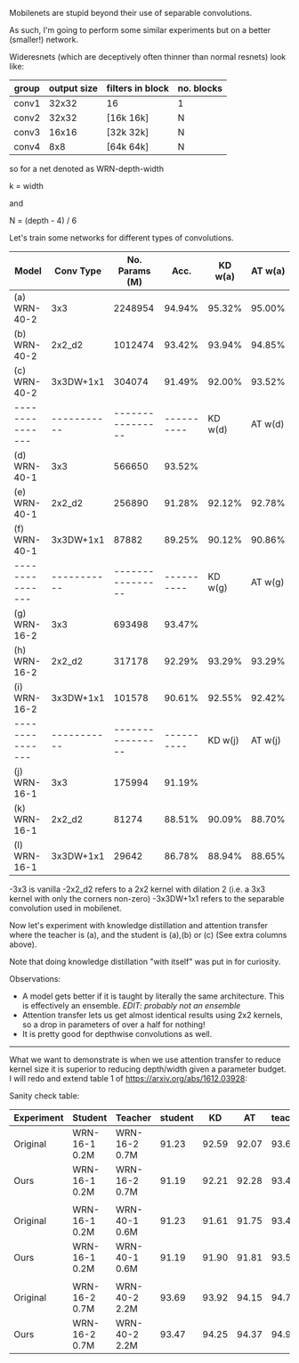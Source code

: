 Mobilenets are stupid beyond their use of separable convolutions.

As such, I'm going to perform some similar experiments but on a better (smaller!) network.

Wideresnets (which are deceptively often thinner than normal resnets) look like:

| group | output size | filters in block  | no. blocks |
|-------|-------------|-------------------|------------| 
| conv1 | 32x32       | 16                |  1         |
| conv2 | 32x32       |[16k 16k]          |  N         |
| conv3 | 16x16       |[32k 32k]          |  N         |
| conv4 | 8x8         |[64k 64k]          |  N         |

so for a net denoted as WRN-depth-width

k = width

and 

N = (depth - 4) / 6

Let's train some networks for different types of convolutions.

| Model         | Conv Type | No. Params (M) | Acc.     | KD w(a) | AT w(a) |
|---------------|-----------|----------------|----------|---------|---------|
|(a) WRN-40-2   | 3x3       | 2248954        | 94.94%   | 95.32%  | 95.00%  |
|(b) WRN-40-2   | 2x2_d2    | 1012474        | 93.42%   | 93.94%  | 94.85%  |
|(c) WRN-40-2   | 3x3DW+1x1 | 304074         | 91.49%   | 92.00%  | 93.52%  |
|---------------|-----------|----------------|----------| KD w(d) | AT w(d) |
|(d) WRN-40-1   | 3x3       | 566650         | 93.52%   |         |         |
|(e) WRN-40-1   | 2x2_d2    | 256890         | 91.28%   | 92.12%  | 92.78%  |
|(f) WRN-40-1   | 3x3DW+1x1 | 87882          | 89.25%   | 90.12%  | 90.86%  |
|---------------|-----------|----------------|----------| KD w(g) | AT w(g) |
|(g) WRN-16-2   | 3x3       | 693498         | 93.47%   |         |         |
|(h) WRN-16-2   | 2x2_d2    | 317178         | 92.29%   | 93.29%  | 93.29%  |
|(i) WRN-16-2   | 3x3DW+1x1 | 101578         | 90.61%   | 92.55%  | 92.42%  |
|---------------|-----------|----------------|----------| KD w(j) | AT w(j) |
|(j) WRN-16-1   | 3x3       | 175994         | 91.19%   |         |         |
|(k) WRN-16-1   | 2x2_d2    | 81274          | 88.51%   | 90.09%  | 88.70%  |
|(l) WRN-16-1   | 3x3DW+1x1 | 29642          | 86.78%   | 88.94%  | 88.65%  |



-3x3 is vanilla
-2x2_d2 refers to a 2x2 kernel with dilation 2 (i.e. a 3x3 kernel with only the corners non-zero)
-3x3DW+1x1 refers to the separable convolution used in mobilenet.

Now let's experiment with knowledge distillation and attention transfer where the teacher is (a), and the student is (a),(b) or (c) (See extra columns above).

Note that doing knowledge distillation "with itself" was put in for curiosity.

Observations:
- A model gets better if it is taught by literally the same architecture. This is effectively an ensemble. *EDIT: probably not an ensemble*
- Attention transfer lets us get almost identical results using 2x2 kernels, so a drop in parameters of over a half for nothing!
- It is pretty good for depthwise convolutions as well.

--------------------

What we want to demonstrate is when we use attention transfer to reduce kernel size it is superior to reducing depth/width given a parameter budget.
I will redo and extend table 1 of https://arxiv.org/abs/1612.03928:


Sanity check table:


| Experiment | Student       | Teacher        | student | KD     | AT     | teacher  |
|------------|---------------|----------------|---------|--------|--------|----------|
| Original   | WRN-16-1 0.2M | WRN-16-2 0.7M  | 91.23   | 92.59  | 92.07  | 93.69    | 
| Ours       | WRN-16-1 0.2M | WRN-16-2 0.7M  | 91.19   | 92.21  | 92.28  | 93.47    | 
|            |               |                |         |        |        |          |     
| Original   | WRN-16-1 0.2M | WRN-40-1 0.6M  | 91.23   | 91.61  | 91.75  | 93.42    | 
| Ours       | WRN-16-1 0.2M | WRN-40-1 0.6M  | 91.19   | 91.90  | 91.81  | 93.52    | 
|            |               |                |         |        |        |          |     
| Original   | WRN-16-2 0.7M | WRN-40-2 2.2M  | 93.69   | 93.92  | 94.15  | 94.77    |
| Ours       | WRN-16-2 0.7M | WRN-40-2 2.2M  | 93.47   | 94.25  | 94.37  | 94.94    |



    
